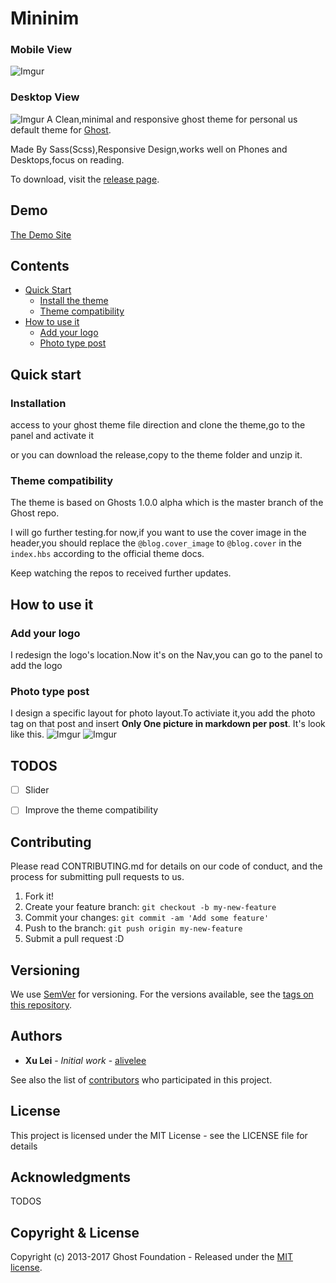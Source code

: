 # Mininim

### Mobile View

![Imgur](http://i.imgur.com/DtQfeqF.png)

### Desktop View

![Imgur](http://i.imgur.com/tKSjIQ1.png)
A Clean,minimal and responsive ghost theme for personal us default theme for [Ghost](http://github.com/tryghost/ghost/).

Made By Sass(Scss),Responsive Design,works well on Phones and Desktops,focus on reading.

To download, visit the [release page](https://github.com/alivelee/Mininim/releases).

## Demo

[The Demo Site](terge.net)

## Contents
 * [Quick Start](#quick-start)
	 * [Install the theme](#installation)
	 * [Theme compatibility](#theme-compatibility)
* [How to use it](#how-to-use-it)
	* [Add your logo](add-logo)
	* [Photo type post](post-type-post)
	
	

## Quick start


### Installation

access to your ghost theme file direction and clone the theme,go to the panel and activate it

or you can download the release,copy to the theme folder and unzip it.

### Theme compatibility

The theme is based on Ghosts 1.0.0 alpha which is the master branch of the Ghost repo.

I will go further testing.for now,if you want to use the cover image in the header,you should replace the `@blog.cover_image` to `@blog.cover` in the `index.hbs` according to the official theme docs.

Keep watching the repos to received further updates.
 
## How to use it
 
### Add your logo

I redesign the logo's location.Now it's on the Nav,you can go to the panel to add the logo

### Photo type post

I design a specific layout for photo layout.To activiate it,you add the photo tag on that post and insert **Only One picture in markdown per post**.
It's look like this.
![Imgur](http://i.imgur.com/q0fJLLq.png)
![Imgur](http://i.imgur.com/Cc0FHQq.png)


## TODOS

- [ ] Slider 
- [ ] Improve the theme compatibility


## Contributing

Please read CONTRIBUTING.md for details on our code of conduct, and the process for submitting pull requests to us.

1. Fork it!
2. Create your feature branch: `git checkout -b my-new-feature`
3. Commit your changes: `git commit -am 'Add some feature'`
4. Push to the branch: `git push origin my-new-feature`
5. Submit a pull request :D

## Versioning

We use [SemVer](http://semver.org/) for versioning. For the versions available, see the [tags on this repository](). 



## Authors

* **Xu Lei** - *Initial work* - [alivelee](https://github.com/alivelee)

See also the list of [contributors]() who participated in this project.

## License

This project is licensed under the MIT License - see the LICENSE file for details

## Acknowledgments
TODOS


## Copyright & License

Copyright (c) 2013-2017 Ghost Foundation - Released under the [MIT license](LICENSE).

